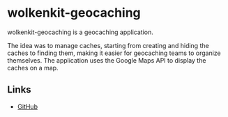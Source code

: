 # wolkenkit-geocaching

wolkenkit-geocaching is a geocaching application.

The idea was to manage caches, starting from creating and hiding the caches to finding them, making it easier for geocaching teams to organize themselves. The application uses the Google Maps API to display the caches on a map.

## Links

- [GitHub](https://github.com/revrng/wolkenkit-geocaching)
